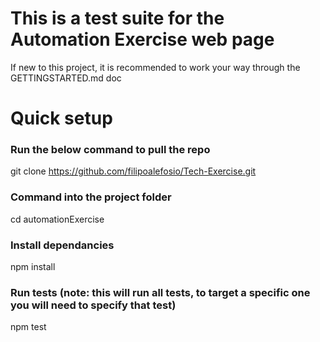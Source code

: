 # This is a test suite for the Automation Exercise web page

If new to this project, it is recommended to work your way through the GETTINGSTARTED.md doc 


# Quick setup 

### Run the below command to pull the repo

 git clone https://github.com/filipoalefosio/Tech-Exercise.git

### Command into the project folder

 cd automationExercise

### Install dependancies

 npm install 

### Run tests (note: this will run all tests, to target a specific one you will need to specify that test) 

 npm test
